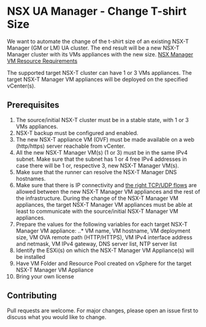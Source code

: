 # NSX UA Manager - Change T-shirt Size

We want to automate the change of the t-shirt size of an existing NSX-T Manager (GM or LM) UA cluster.
The end result will be a new NSX-T Manager cluster with its VMs appliances with the new size.
[NSX Manager VM Resource Requirements](https://docs.vmware.com/en/VMware-NSX-T-Data-Center/3.1/installation/GUID-AECA2EE0-90FC-48C4-8EDB-66517ACFE415.html)

The supported target NSX-T cluster can have 1 or 3 VMs appliances.
The target NSX-T Manager VM appliances will be deployed on the specified vCenter(s).

## Prerequisites

1. The source/initial NSX-T cluster must be in a stable state, with 1 or 3 VMs appliances.
2. NSX-T backup must be configured and enabled.
3. The new NSX-T appliance VM (OVF) must be made available on a web (http/https) server reachable from vCenter.
4. All the new NSX-T Manager VM(s) (1 or 3) must be in the same IPv4 subnet. Make sure that the subnet has 1 or 4 free IPv4 addresses in case there will be 1 or, respective 3, new NSX-T Manager VM(s).
5. Make sure that the runner can resolve the NSX-T Manager DNS hostnames.
6. Make sure that there is IP connectivity and [the right TCP/UDP flows](https://ports.esp.vmware.com/home/NSX-T-Data-Center) are allowed between the new NSX-T Manager VM appliances and the rest of the infrastructure. During the change of the NSX-T Manager VM appliances, the target NSX-T Manager VM appliances must be able at least to communicate with the source/initial NSX-T Manager VM appliances.
7. Prepare the values for the following variables for each target NSX-T Manager VM appliance:
..* VM name, VM hostname, VM deployment size, VM OVA remote path (HTTP/HTTPS), VM IPv4 interface address and netmask, VM IPv4 gateway, DNS server list, NTP server list
8. Identify the ESXi(s) on which the NSX-T Manager VM Appliance(s) will be installed
9. Have VM Folder and Resource Pool created on vSphere for the target NSX-T Manager VM Appliance
10. Bring your own license

## Contributing

Pull requests are welcome. For major changes, please open an issue first to discuss what you would like to change.

